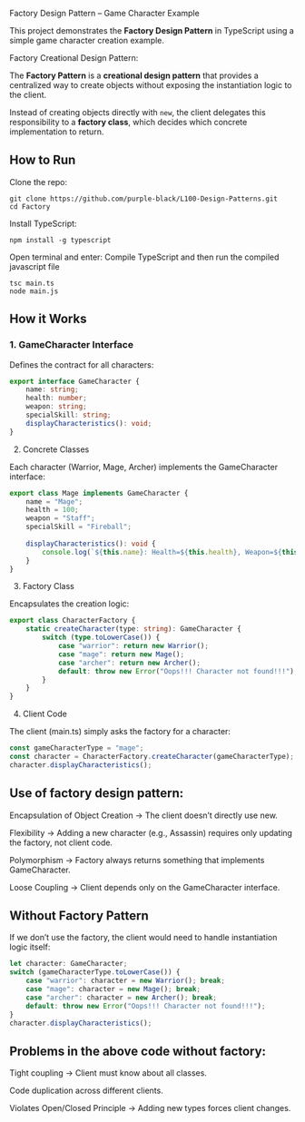 Factory Design Pattern – Game Character Example

This project demonstrates the **Factory Design Pattern** in TypeScript using a simple game character creation example.  

Factory Creational Design Pattern:

The **Factory Pattern** is a **creational design pattern** that provides a centralized way to create objects without exposing the instantiation logic to the client.  

Instead of creating objects directly with `new`, the client delegates this responsibility to a **factory class**, which decides which concrete implementation to return.


##  How to Run

Clone the repo:

```
git clone https://github.com/purple-black/L100-Design-Patterns.git
cd Factory
```

Install TypeScript:

```
npm install -g typescript
```

Open terminal and enter:
Compile TypeScript and then run the compiled javascript file

```
tsc main.ts
node main.js
```

##  How it Works

### 1. **GameCharacter Interface**
Defines the contract for all characters:
```ts
export interface GameCharacter {
    name: string;
    health: number;
    weapon: string;
    specialSkill: string;
    displayCharacteristics(): void;
}
```
2. Concrete Classes

Each character (Warrior, Mage, Archer) implements the GameCharacter interface:

```ts
export class Mage implements GameCharacter {
    name = "Mage";
    health = 100;
    weapon = "Staff";
    specialSkill = "Fireball";
    
    displayCharacteristics(): void {
        console.log(`${this.name}: Health=${this.health}, Weapon=${this.weapon}, Skill=${this.specialSkill}`);
    }
}
```

3. Factory Class

Encapsulates the creation logic:

```ts
export class CharacterFactory {
    static createCharacter(type: string): GameCharacter {
        switch (type.toLowerCase()) {
            case "warrior": return new Warrior();
            case "mage": return new Mage();
            case "archer": return new Archer();
            default: throw new Error("Oops!!! Character not found!!!");
        }
    }
}
```

4. Client Code

The client (main.ts) simply asks the factory for a character:

```ts
const gameCharacterType = "mage";
const character = CharacterFactory.createCharacter(gameCharacterType);
character.displayCharacteristics();
```

## Use of factory design pattern:

Encapsulation of Object Creation → The client doesn’t directly use new.

Flexibility → Adding a new character (e.g., Assassin) requires only updating the factory, not client code.

Polymorphism → Factory always returns something that implements GameCharacter.

Loose Coupling → Client depends only on the GameCharacter interface.


## Without Factory Pattern

If we don’t use the factory, the client would need to handle instantiation logic itself:

```ts
let character: GameCharacter;
switch (gameCharacterType.toLowerCase()) {
    case "warrior": character = new Warrior(); break;
    case "mage": character = new Mage(); break;
    case "archer": character = new Archer(); break;
    default: throw new Error("Oops!!! Character not found!!!");
}
character.displayCharacteristics();
```

## Problems in the above code without factory:

Tight coupling → Client must know about all classes.

Code duplication across different clients.

Violates Open/Closed Principle → Adding new types forces client changes.

